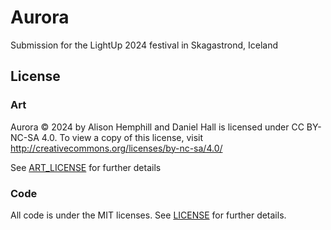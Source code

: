 # Aurora
Submission for the LightUp 2024 festival in Skagastrond, Iceland

## License

### Art

Aurora © 2024 by Alison Hemphill and Daniel Hall is licensed under CC BY-NC-SA 4.0. To view a copy of this license, visit http://creativecommons.org/licenses/by-nc-sa/4.0/

See [ART_LICENSE](ART_LICENSE) for further details

### Code

All code is under the MIT licenses. See [LICENSE](LICENSE) for further details.
